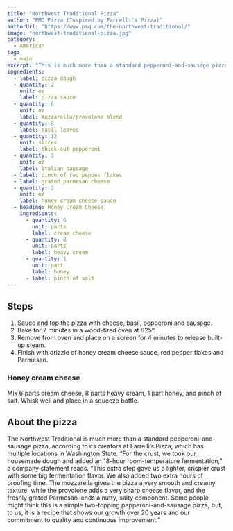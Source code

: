```yaml
---
title: "Northwest Traditional Pizza"
author: "PMQ Pizza (Inspired by Farrelli's Pizza)"
authorUrl: "https://www.pmq.com/the-northwest-traditional/"
image: "northwest-traditional-pizza.jpg"
category:
  - American
tag:
  - main
excerpt: "This is much more than a standard pepperoni-and-sausage pizza. The added flavor of the pepper flakes and honey cream cheese sauce give a splended spicy and sweet combo that is drool worthy."
ingredients:
  - label: pizza dough
  - quantity: 2
    unit: oz
    label: pizza sauce
  - quantity: 6
    unit: oz
    label: mozzarella/provolone blend
  - quantity: 8
    label: basil leaves
  - quantity: 12
    unit: slices
    label: thick-cut pepperoni
  - quantity: 3
    unit: oz
    label: italian sausage
  - label: pinch of red pepper flakes
  - label: grated parmesan cheese
  - quantity: 2
    unit: oz
    label: honey cream cheese sauce
  - heading: Honey Cream Cheese
    ingredients:
      - quantity: 6
        unit: parts
        label: cream cheese
      - quantity: 8
        unit: parts
        label: heavy cream
      - quantity: 1
        unit: part
        label: honey
      - label: pinch of salt
---
```


## Steps

1. Sauce and top the pizza with cheese, basil, pepperoni and sausage.
2. Bake for 7 minutes in a wood-fired oven at 625°.
3. Remove from oven and place on a screen for 4 minutes to release built-up steam.
4. Finish with drizzle of honey cream cheese sauce, red pepper flakes and Parmesan.

### Honey cream cheese

Mix 6 parts cream cheese, 8 parts heavy cream, 1 part honey, and pinch of salt. Whisk well and place in a squeeze bottle.

## About the pizza

The Northwest Traditional is much more than a standard pepperoni-and-sausage pizza, according to its creators at Farrelli’s Pizza, which has multiple locations in Washington State. “For the crust, we took our housemade dough and added an 18-hour room-temperature fermentation,” a company statement reads. “This extra step gave us a lighter, crispier crust with some big fermentation flavor. We also added two extra hours of proofing time. The mozzarella gives the pizza a very smooth and creamy texture, while the provolone adds a very sharp cheese flavor, and the freshly grated Parmesan lends a nutty, salty component. Some people might think this is a simple two-topping pepperoni-and-sausage pizza, but, to us, it is a recipe that shows our growth over 20 years and our commitment to quality and continuous improvement.”
